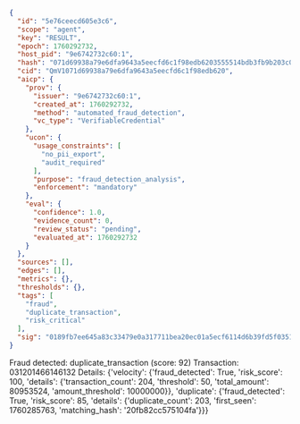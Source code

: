 ```json
{
  "id": "5e76ceecd605e3c6",
  "scope": "agent",
  "key": "RESULT",
  "epoch": 1760292732,
  "host_pid": "9e6742732c60:1",
  "hash": "071d69938a79e6dfa9643a5eecfd6c1f98edb6203555514bdb3fb9b203c094d0",
  "cid": "QmV1071d69938a79e6dfa9643a5eecfd6c1f98edb620",
  "aicp": {
    "prov": {
      "issuer": "9e6742732c60:1",
      "created_at": 1760292732,
      "method": "automated_fraud_detection",
      "vc_type": "VerifiableCredential"
    },
    "ucon": {
      "usage_constraints": [
        "no_pii_export",
        "audit_required"
      ],
      "purpose": "fraud_detection_analysis",
      "enforcement": "mandatory"
    },
    "eval": {
      "confidence": 1.0,
      "evidence_count": 0,
      "review_status": "pending",
      "evaluated_at": 1760292732
    }
  },
  "sources": [],
  "edges": [],
  "metrics": {},
  "thresholds": {},
  "tags": [
    "fraud",
    "duplicate_transaction",
    "risk_critical"
  ],
  "sig": "0189fb7ee645a83c33479e0a317711bea20ec01a5ecf6114d6b39fd5f03512ef"
}
```

Fraud detected: duplicate_transaction (score: 92)
Transaction: 031201466146132
Details: {'velocity': {'fraud_detected': True, 'risk_score': 100, 'details': {'transaction_count': 204, 'threshold': 50, 'total_amount': 80953524, 'amount_threshold': 10000000}}, 'duplicate': {'fraud_detected': True, 'risk_score': 85, 'details': {'duplicate_count': 203, 'first_seen': 1760285763, 'matching_hash': '20fb82cc575104fa'}}}